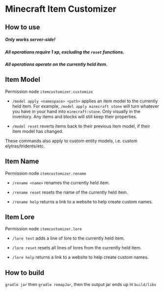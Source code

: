 # Minecraft Item Customizer

## How to use
##### Only works server-side!
##### All operations require 1 xp, excluding the `reset` functions.
##### All operations operate on the currently held item.

## Item Model
Permission node `itemcustomizer.customize`

- `/model apply <namespace> <path>` applies an item model to the currently held item. For example, `/model apply minecraft stone` will turn whatever you have in your hand into `minecraft:stone`. Only visually in the inventory. Any items and blocks will still keep their properties.

- `/model reset` reverts items back to their previous item model, if their item model has changed.

These commands also apply to custom entity models, i.e. custom elytras/tridents/etc.
## Item Name
Permission node `itemcustomizer.rename`
- `/rename <name>` renames the currently held item.

- `/rename reset` resets the name of the currently held item.

- `/rename help` returns a link to a website to help create custom names.
## Item Lore
Permission node `itemcustomizer.lore`
- `/lore text` adds a line of lore to the currently held item.

- `/lore reset` resets all lines of lores from the currently held item.

- `/lore help` returns a link to a website to help create custom names.

## How to build
`gradle jar` then `gradle remapJar`, then the output jar ends up in `build/libs`
